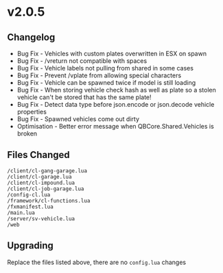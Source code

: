 # v2.0.5

## Changelog

* Bug Fix - Vehicles with custom plates overwritten in ESX on spawn
* Bug Fix - /vreturn not compatible with spaces
* Bug Fix - Vehicle labels not pulling from shared in some cases
* Bug Fix - Prevent /vplate from allowing special characters
* Bug Fix - Vehicle can be spawned twice if model is still loading
* Bug Fix - When storing vehicle check hash as well as plate so a stolen vehicle can't be stored that has the same plate!
* Bug Fix - Detect data type before json.encode or json.decode vehicle properties
* Bug Fix - Spawned vehicles come out dirty
* Optimisation - Better error message when QBCore.Shared.Vehicles is broken

## Files Changed

```
/client/cl-gang-garage.lua
/client/cl-garage.lua
/client/cl-impound.lua
/client/cl-job-garage.lua
/config-cl.lua
/framework/cl-functions.lua
/fxmanifest.lua
/main.lua
/server/sv-vehicle.lua
/web
```

## Upgrading

Replace the files listed above, there are no `config.lua` changes
